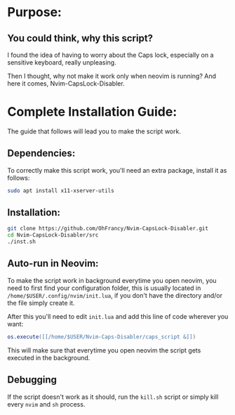 # Purpose:
## You could think, why this script?
I found the idea of having to worry about the Caps lock, especially on a sensitive keyboard, really unpleasing.

Then I thought, why not make it work only when neovim is running? And here it comes, Nvim-CapsLock-Disabler.

# Complete Installation Guide:
The guide that follows will lead you to make the script work.

## Dependencies:
To correctly make this script work, you'll need an extra package, install it as follows:

```bash
sudo apt install x11-xserver-utils
```

## Installation:
```bash
git clone https://github.com/OhFrancy/Nvim-CapsLock-Disabler.git
cd Nvim-CapsLock-Disabler/src
./inst.sh
```

## Auto-run in Neovim:
To make the script work in background everytime you open neovim, you need to first find your configuration folder,
this is usually located in `/home/$USER/.config/nvim/init.lua`, if you don't have the directory and/or the file simply create it.

After this you'll need to edit `init.lua` and add this line of code wherever you want:
```lua
os.execute([[/home/$USER/Nvim-Caps-Disabler/caps_script &]])
```
This will make sure that everytime you open neovim the script gets executed in the background.

## Debugging
If the script doesn't work as it should, run the `kill.sh` script or simply kill every `nvim` and `sh` process.


